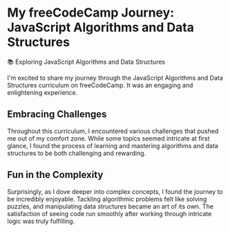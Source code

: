 # My freeCodeCamp Journey: JavaScript Algorithms and Data Structures

📚 Exploring JavaScript Algorithms and Data Structures

I'm excited to share my journey through the JavaScript Algorithms and Data Structures curriculum on freeCodeCamp. It was an engaging and enlightening experience.

## Embracing Challenges

Throughout this curriculum, I encountered various challenges that pushed me out of my comfort zone. While some topics seemed intricate at first glance, I found the process of learning and mastering algorithms and data structures to be both challenging and rewarding.

## Fun in the Complexity

Surprisingly, as I dove deeper into complex concepts, I found the journey to be incredibly enjoyable. Tackling algorithmic problems felt like solving puzzles, and manipulating data structures became an art of its own. The satisfaction of seeing code run smoothly after working through intricate logic was truly fulfilling.


